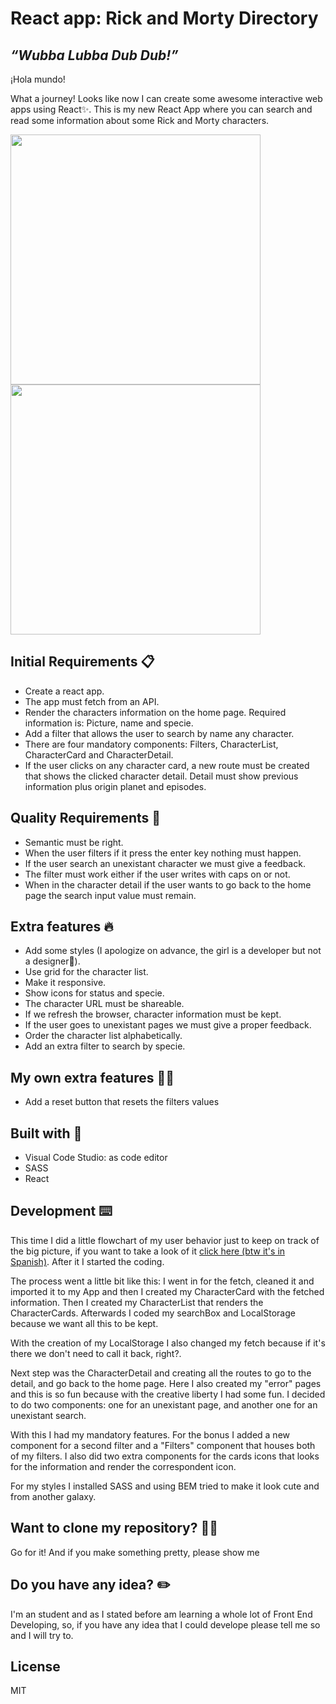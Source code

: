 # React app: Rick and Morty Directory
## _“Wubba Lubba Dub Dub!”_
¡Hola mundo!

What a journey! Looks like now  I can create some awesome interactive web apps using React✨. This is my new React App where you can search and read some information about some Rick and Morty characters.

<img src="https://user-images.githubusercontent.com/81619759/122358191-b5d88300-cf54-11eb-9261-3359076e6d5b.png" width="400"/>  <img src="https://user-images.githubusercontent.com/81619759/122358585-0fd94880-cf55-11eb-9a1f-7bc2dc9f6864.png" width="400"/>



## Initial Requirements 📋

- Create a react app.
- The app must fetch from an API.
- Render the characters information on the home page. Required information is: Picture, name and specie.
- Add a filter that allows the user to search by name any character.
- There are four mandatory components: Filters, CharacterList, CharacterCard and CharacterDetail.
- If the user clicks on any character card, a new route must be created that shows the clicked character detail. Detail must show previous information plus origin planet and episodes.

## Quality Requirements 🌟
- Semantic must be right.
- When the user filters if it press the enter key nothing must happen.
- If the user search an unexistant character we must give a feedback.
- The filter must work either if the user writes with caps on or not.
- When in the character detail if the user wants to go back to the home page the search input value must remain.

## Extra features 🔥
- Add some styles (I apologize on advance, the girl is a developer  but not a designer😬).
- Use grid for the character list.
- Make it responsive.
- Show icons for status and specie.
- The character URL must be shareable.
- If we refresh the browser, character information must be kept.
- If the user goes  to unexistant pages we must give a proper feedback.
- Order the character list alphabetically.
- Add an extra filter to search by specie.

## My own extra features 👩‍🎤
- Add a reset button that resets the filters values

## Built with 🔨
- Visual Code Studio: as code editor
- SASS
- React

## Development ⌨️

This time I did a little flowchart of my user behavior just to keep on track of the big picture, if you want to take a look of it [click here (btw it's in Spanish)](https://docs.google.com/drawings/d/1iJRCx4ieJaNdu5ptfl6HETch8AOpyFEgWj_zwv5roVM/edit). After it I started the coding. 

The process went a little bit like this: I went in for the fetch, cleaned it and imported it to my App and then I created my CharacterCard with the fetched information. Then I created my CharacterList that renders the CharacterCards. Afterwards  I coded my searchBox and LocalStorage because we want all this to be kept.

With the creation of my LocalStorage I also changed my fetch because if it's there we don't need to call it back, right?. 

Next step was the CharacterDetail and creating all the routes to go to the detail, and go back to the home page. Here I also created my "error" pages and this is  so fun because with the creative liberty I had some fun. I decided to do two components: one for an unexistant page, and another one for an unexistant search.

With this I had my  mandatory features. For the bonus I added a new component for a second filter and a "Filters" component that houses both of my filters. I also did two extra components for the cards icons that looks for the information and render the correspondent icon.

For my styles I installed SASS and using BEM tried to make it look cute and from another galaxy.


## Want to clone my repository? 🐑🐑

Go for it! And if you make something pretty, please show me

## Do you have any idea? ✏️

I'm an student and as I stated before am learning a whole lot of Front End Developing, so, if  you have any idea that I could develope please tell me so and I will try to.

## License

MIT
